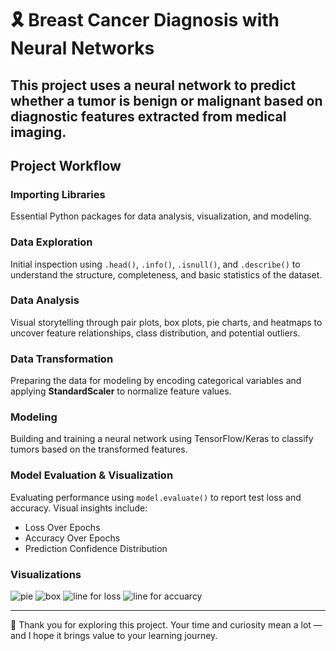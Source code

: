 # 🎗️ Breast Cancer Diagnosis with Neural Networks 

This project uses a neural network to predict whether a tumor is **benign** or **malignant** based on diagnostic features extracted from medical imaging. 
---

## Project Workflow

### Importing Libraries  
Essential Python packages for data analysis, visualization, and modeling.

### Data Exploration  
Initial inspection using `.head()`, `.info()`, `.isnull()`, and `.describe()` to understand the structure, completeness, and basic statistics of the dataset.

### Data Analysis  
Visual storytelling through pair plots, box plots, pie charts, and heatmaps to uncover feature relationships, class distribution, and potential outliers.

### Data Transformation  
Preparing the data for modeling by encoding categorical variables and applying **StandardScaler** to normalize feature values.

### Modeling  
Building and training a neural network using TensorFlow/Keras to classify tumors based on the transformed features.

### Model Evaluation & Visualization  
Evaluating performance using `model.evaluate()` to report test loss and accuracy. Visual insights include:
- Loss Over Epochs  
- Accuracy Over Epochs  
- Prediction Confidence Distribution

###  Visualizations
![pie](ssss)
![box](dlkq)
![line for loss](llj)
![line for accuarcy](hhhj)

---
🙏 Thank you for exploring this project. Your time and curiosity mean a lot — and I hope it brings value to your learning journey.

